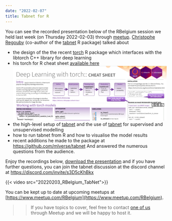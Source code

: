 ```yaml
---
date: "2022-02-07"
title: Tabnet for R
---
```


You can see the recorded presentation below of the RBelgium session we held last week (on Thursday 2022-02-03) through [meetup](https://www.meetup.com/RBelgium/events/282452150/). 
[Christophe Regouby](https://github.com/cregouby) (co-author of the [tabnet](https://cran.r-project.org/package=tabnet) R package) talked about

- the design of the the recent [torch](https://torch.mlverse.org) R package which interfaces with the libtorch C++ library for deep learning
- his torch for R cheat sheet [available here](https://github.com/cregouby/R-toulouse-tabnet/blob/main/Torch_Tabnet_R_en.pdf)
[![](screenshot-torch-cheatsheet.png)](https://github.com/cregouby/R-toulouse-tabnet/blob/main/Torch_Tabnet_R_en.pdf)
- the high-level setup of [tabnet](https://cran.r-project.org/package=tabnet) and the use of [tabnet](https://cran.r-project.org/package=tabnet) for supervised and unsupervised modelling
- how to run tabnet from R and how to visualise the model results
- recent additions he made to the package at https://github.com/mlverse/tabnet
And answered the numerous questions from the audience.

Enjoy the recordings below, [download the presentation](https://github.com/cregouby/R-toulouse-tabnet/blob/main/Torch_Tabnet_R_en.pdf) and if you have further questions, you can join the tabnet discussion at the discord channel at https://discord.com/invite/s3D5cKhBkx

{{< video src="20220203_RBelgium_TabNet">}}

You can be kept up to date at upcoming meetups at [https://www.meetup.com/RBelgium](https://www.meetup.com/RBelgium).
>> If you have topics to cover, feel free to contact [one of us](https://www.meetup.com/RBelgium/members/?op=leaders) through Meetup and we will be happy to host it.